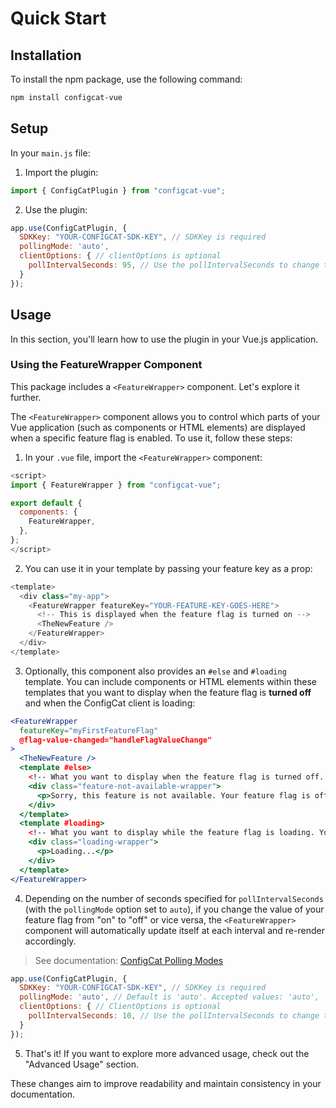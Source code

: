 # Quick Start

## Installation

To install the npm package, use the following command:

```sh
npm install configcat-vue
```

## Setup

In your `main.js` file:

1. Import the plugin:

```js
import { ConfigCatPlugin } from "configcat-vue";
```

2. Use the plugin:

```js
app.use(ConfigCatPlugin, {
  SDKKey: "YOUR-CONFIGCAT-SDK-KEY", // SDKKey is required
  pollingMode: 'auto',
  clientOptions: { // clientOptions is optional
    pollIntervalSeconds: 95, // Use the pollIntervalSeconds to change the polling interval (how often the ConfigCat SDK should download your feature flags and setting values from ConfigCat).
  }
});
```

## Usage

In this section, you'll learn how to use the plugin in your Vue.js application.

### Using the FeatureWrapper Component

This package includes a `<FeatureWrapper>` component. Let's explore it further.

The `<FeatureWrapper>` component allows you to control which parts of your Vue application (such as components or HTML elements) are displayed when a specific feature flag is enabled. To use it, follow these steps:

1. In your `.vue` file, import the `<FeatureWrapper>` component:

```js
<script>
import { FeatureWrapper } from "configcat-vue";

export default {
  components: {
    FeatureWrapper,
  },
};
</script>
```

2. You can use it in your template by passing your feature key as a prop:

```js
<template>
  <div class="my-app">
    <FeatureWrapper featureKey="YOUR-FEATURE-KEY-GOES-HERE">
      <!-- This is displayed when the feature flag is turned on -->
      <TheNewFeature />
    </FeatureWrapper>
  </div>
</template>
```

3. Optionally, this component also provides an `#else` and `#loading` template. You can include components or HTML elements within these templates that you want to display when the feature flag is **turned off** and when the ConfigCat client is loading:

```jsx
<FeatureWrapper
  featureKey="myFirstFeatureFlag"
  @flag-value-changed="handleFlagValueChange"
>
  <TheNewFeature />
  <template #else>
    <!-- What you want to display when the feature flag is turned off. You can add anything in this block, like HTML elements or other Vue components -->
    <div class="feature-not-available-wrapper">
      <p>Sorry, this feature is not available. Your feature flag is off.</p>
    </div>
  </template>
  <template #loading>
    <!-- What you want to display while the feature flag is loading. You can add anything in this block, like HTML elements or other Vue components -->
    <div class="loading-wrapper">
      <p>Loading...</p>
    </div>
  </template>
</FeatureWrapper>
```

4. Depending on the number of seconds specified for `pollIntervalSeconds` (with the `pollingMode` option set to `auto`), if you change the value of your feature flag from "on" to "off" or vice versa, the `<FeatureWrapper>` component will automatically update itself at each interval and re-render accordingly.

> See documentation: [ConfigCat Polling Modes](https://configcat.com/docs/sdk-reference/js/#polling-modes)

```js
app.use(ConfigCatPlugin, {
  SDKKey: "YOUR-CONFIGCAT-SDK-KEY", // SDKKey is required
  pollingMode: 'auto', // Default is 'auto'. Accepted values: 'auto', 'manual', 'lazy'. Learn more: [ConfigCat Polling Modes](https://configcat.com/docs/sdk-reference/js/#polling-modes)
  clientOptions: { // ClientOptions is optional
    pollIntervalSeconds: 10, // Use the pollIntervalSeconds to change the polling interval (how often the ConfigCat SDK should download your feature flags and setting values from ConfigCat).
  }
});
```

5. That's it! If you want to explore more advanced usage, check out the "Advanced Usage" section.

These changes aim to improve readability and maintain consistency in your documentation.
